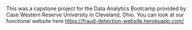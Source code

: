 This was a capstone project for the Data Analytics Bootcamp provided by Case Western Reserve University in Cleveland, Ohio. 
You can look at our functional website here <https://fraud-detection-website.herokuapp.com/>
